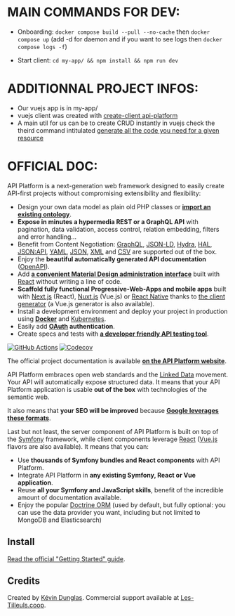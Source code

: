 # MAIN COMMANDS FOR DEV:

- Onboarding: `docker compose build --pull --no-cache` then `docker compose up` (add -d for daemon and if you want to see logs then `docker compose logs -f`)

- Start client: `cd my-app/ && npm install && npm run dev`

# ADDITIONNAL PROJECT INFOS:

- Our vuejs app is in my-app/
- vuejs client was created with [create-client api-platform](https://api-platform.com/docs/create-client/vuejs/)
- A main util for us can be to create CRUD instantly in vuejs check the theird command intitulated [generate all the code you need for a given resource](https://api-platform.com/docs/create-client/vuejs/)

# OFFICIAL DOC:

API Platform is a next-generation web framework designed to easily create API-first projects without compromising extensibility
and flexibility:

- Design your own data model as plain old PHP classes or [**import an existing ontology**](https://api-platform.com/docs/schema-generator).
- **Expose in minutes a hypermedia REST or a GraphQL API** with pagination, data validation, access control, relation embedding,
  filters and error handling...
- Benefit from Content Negotiation: [GraphQL](https://api-platform.com/docs/core/graphql/), [JSON-LD](https://json-ld.org), [Hydra](https://hydra-cg.com),
  [HAL](https://github.com/mikekelly/hal_specification/blob/master/hal_specification.md), [JSON:API](https://jsonapi.org/), [YAML](https://yaml.org/), [JSON](https://www.json.org/), [XML](https://www.w3.org/XML/) and [CSV](https://www.ietf.org/rfc/rfc4180.txt) are supported out of the box.
- Enjoy the **beautiful automatically generated API documentation** ([OpenAPI](https://api-platform.com/docs/core/openapi/)).
- Add [**a convenient Material Design administration interface**](https://api-platform.com/docs/admin) built with [React](https://reactjs.org/)
  without writing a line of code.
- **Scaffold fully functional Progressive-Web-Apps and mobile apps** built with [Next.js](https://api-platform.com/docs/client-generator/nextjs/) (React),
  [Nuxt.js](https://api-platform.com/docs/client-generator/nuxtjs/) (Vue.js) or [React Native](https://api-platform.com/docs/client-generator/react-native/)
  thanks to [the client generator](https://api-platform.com/docs/client-generator/) (a Vue.js generator is also available).
- Install a development environment and deploy your project in production using **[Docker](https://api-platform.com/docs/distribution)**
  and [Kubernetes](https://api-platform.com/docs/deployment/kubernetes).
- Easily add **[OAuth](https://oauth.net/) authentication**.
- Create specs and tests with **[a developer friendly API testing tool](https://api-platform.com/docs/distribution/testing/)**.

[![GitHub Actions](https://github.com/api-platform/core/workflows/CI/badge.svg)](https://github.com/api-platform/core/actions?workflow=CI)
[![Codecov](https://codecov.io/gh/api-platform/core/branch/master/graph/badge.svg)](https://codecov.io/gh/api-platform/core/branch/master)

The official project documentation is available **[on the API Platform website](https://api-platform.com)**.

API Platform embraces open web standards and the
[Linked Data](https://www.w3.org/standards/semanticweb/data) movement. Your API will automatically expose structured data.
It means that your API Platform application is usable **out of the box** with technologies of
the semantic web.

It also means that **your SEO will be improved** because **[Google leverages these formats](https://developers.google.com/search/docs/guides/intro-structured-data)**.

Last but not least, the server component of API Platform is built on top of the [Symfony](https://symfony.com) framework,
while client components leverage [React](https://reactjs.org/) ([Vue.js](https://vuejs.org/) flavors are also available).
It means that you can:

- Use **thousands of Symfony bundles and React components** with API Platform.
- Integrate API Platform in **any existing Symfony, React or Vue application**.
- Reuse **all your Symfony and JavaScript skills**, benefit of the incredible amount of documentation available.
- Enjoy the popular [Doctrine ORM](https://www.doctrine-project.org/projects/orm.html) (used by default, but fully optional:
  you can use the data provider you want, including but not limited to MongoDB and Elasticsearch)

## Install

[Read the official "Getting Started" guide](https://api-platform.com/docs/distribution).

## Credits

Created by [Kévin Dunglas](https://dunglas.fr). Commercial support available at [Les-Tilleuls.coop](https://les-tilleuls.coop).
